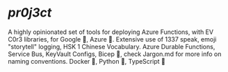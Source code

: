 # _pr0j3ct_
A highly opinionated set of tools for deploying Azure Functions, with EV C0r3 libraries, for Google 👾, Azure 🤖.  Extensive use of 1337 speak, emoji "storytell" logging, HSK 1 Chinese Vocabulary.  Azure Durable Functions, Service Bus, KeyVault Configs, Bicep 💪, check Jargon.md for more info on naming conventions.  Docker 🐳, Python 🐍, TypeScript 🦄
